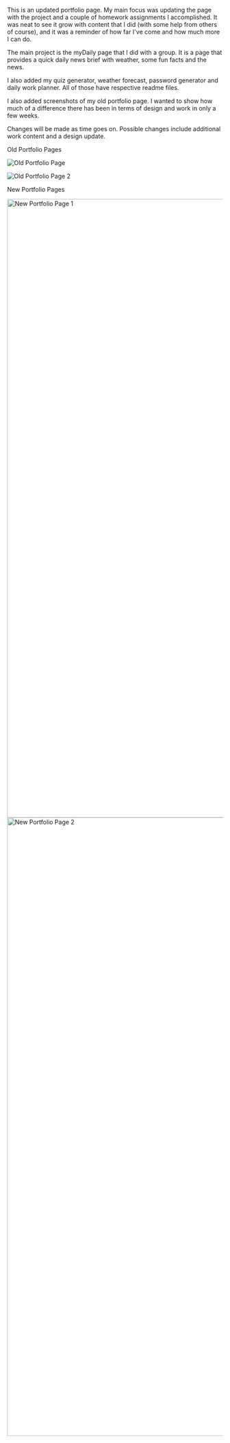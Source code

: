 This is an updated portfolio page. My main focus was updating the page with the project and a couple of homework assignments I accomplished. It was neat to see it grow with content that I did (with some help from others of course), and it was a reminder of how far I've come and how much more I can do.

The main project is the myDaily page that I did with a group. It is a page that provides a quick daily news brief with weather, some fun facts and the news.

I also added my quiz generator, weather forecast, password generator and daily work planner. All of those have respective readme files.

I also added screenshots of my old portfolio page. I wanted to show how much of a difference there has been in terms of design and work in only a few weeks.

Changes will be made as time goes on. Possible changes include additional work content and a design update.

Old Portfolio Pages

![Old Portfolio Page](https://user-images.githubusercontent.com/65679950/123855660-c50ce880-d8e5-11eb-8737-74203f8e90e0.jpeg)

![Old Portfolio Page 2](https://user-images.githubusercontent.com/65679950/123855678-c807d900-d8e5-11eb-9318-fa9fa5ff96d0.jpeg)


New Portfolio Pages

<img width="1440" alt="New Portfolio Page 1" src="https://user-images.githubusercontent.com/65679950/123855704-cfc77d80-d8e5-11eb-915f-75727be295b3.png">

<img width="1440" alt="New Portfolio Page 2" src="https://user-images.githubusercontent.com/65679950/123855745-d9e97c00-d8e5-11eb-9b46-4b9de5f79e55.png">




